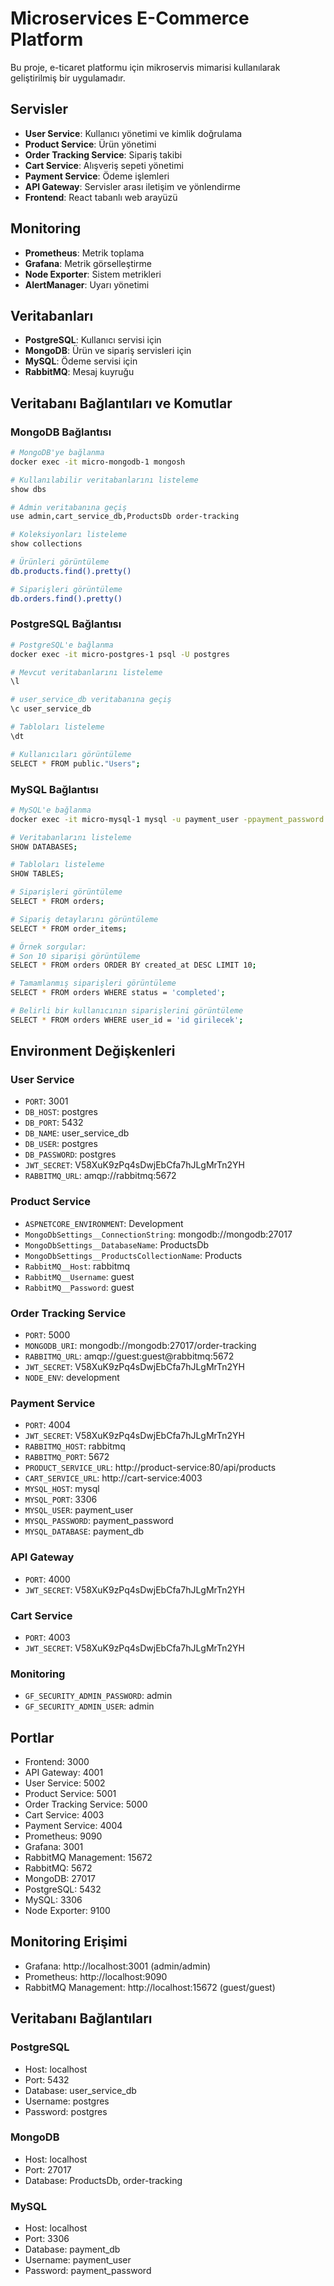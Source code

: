 # Microservices E-Commerce Platform

Bu proje, e-ticaret platformu için mikroservis mimarisi kullanılarak geliştirilmiş bir uygulamadır.

## Servisler

- **User Service**: Kullanıcı yönetimi ve kimlik doğrulama
- **Product Service**: Ürün yönetimi
- **Order Tracking Service**: Sipariş takibi
- **Cart Service**: Alışveriş sepeti yönetimi
- **Payment Service**: Ödeme işlemleri
- **API Gateway**: Servisler arası iletişim ve yönlendirme
- **Frontend**: React tabanlı web arayüzü

## Monitoring

- **Prometheus**: Metrik toplama
- **Grafana**: Metrik görselleştirme
- **Node Exporter**: Sistem metrikleri
- **AlertManager**: Uyarı yönetimi

## Veritabanları

- **PostgreSQL**: Kullanıcı servisi için
- **MongoDB**: Ürün ve sipariş servisleri için
- **MySQL**: Ödeme servisi için
- **RabbitMQ**: Mesaj kuyruğu

## Veritabanı Bağlantıları ve Komutlar

### MongoDB Bağlantısı
```bash
# MongoDB'ye bağlanma
docker exec -it micro-mongodb-1 mongosh

# Kullanılabilir veritabanlarını listeleme
show dbs

# Admin veritabanına geçiş
use admin,cart_service_db,ProductsDb order-tracking

# Koleksiyonları listeleme
show collections

# Ürünleri görüntüleme
db.products.find().pretty()

# Siparişleri görüntüleme
db.orders.find().pretty()
```

### PostgreSQL Bağlantısı
```bash
# PostgreSQL'e bağlanma
docker exec -it micro-postgres-1 psql -U postgres

# Mevcut veritabanlarını listeleme
\l

# user_service_db veritabanına geçiş
\c user_service_db

# Tabloları listeleme
\dt

# Kullanıcıları görüntüleme
SELECT * FROM public."Users";
```

### MySQL Bağlantısı
```bash
# MySQL'e bağlanma
docker exec -it micro-mysql-1 mysql -u payment_user -ppayment_password payment_db

# Veritabanlarını listeleme
SHOW DATABASES;

# Tabloları listeleme
SHOW TABLES;

# Siparişleri görüntüleme
SELECT * FROM orders;

# Sipariş detaylarını görüntüleme
SELECT * FROM order_items;

# Örnek sorgular:
# Son 10 siparişi görüntüleme
SELECT * FROM orders ORDER BY created_at DESC LIMIT 10;

# Tamamlanmış siparişleri görüntüleme
SELECT * FROM orders WHERE status = 'completed';

# Belirli bir kullanıcının siparişlerini görüntüleme
SELECT * FROM orders WHERE user_id = 'id girilecek';
```

## Environment Değişkenleri

### User Service
- `PORT`: 3001
- `DB_HOST`: postgres
- `DB_PORT`: 5432
- `DB_NAME`: user_service_db
- `DB_USER`: postgres
- `DB_PASSWORD`: postgres
- `JWT_SECRET`: V58XuK9zPq4sDwjEbCfa7hJLgMrTn2YH
- `RABBITMQ_URL`: amqp://rabbitmq:5672

### Product Service
- `ASPNETCORE_ENVIRONMENT`: Development
- `MongoDbSettings__ConnectionString`: mongodb://mongodb:27017
- `MongoDbSettings__DatabaseName`: ProductsDb
- `MongoDbSettings__ProductsCollectionName`: Products
- `RabbitMQ__Host`: rabbitmq
- `RabbitMQ__Username`: guest
- `RabbitMQ__Password`: guest

### Order Tracking Service
- `PORT`: 5000
- `MONGODB_URI`: mongodb://mongodb:27017/order-tracking
- `RABBITMQ_URL`: amqp://guest:guest@rabbitmq:5672
- `JWT_SECRET`: V58XuK9zPq4sDwjEbCfa7hJLgMrTn2YH
- `NODE_ENV`: development

### Payment Service
- `PORT`: 4004
- `JWT_SECRET`: V58XuK9zPq4sDwjEbCfa7hJLgMrTn2YH
- `RABBITMQ_HOST`: rabbitmq
- `RABBITMQ_PORT`: 5672
- `PRODUCT_SERVICE_URL`: http://product-service:80/api/products
- `CART_SERVICE_URL`: http://cart-service:4003
- `MYSQL_HOST`: mysql
- `MYSQL_PORT`: 3306
- `MYSQL_USER`: payment_user
- `MYSQL_PASSWORD`: payment_password
- `MYSQL_DATABASE`: payment_db

### API Gateway
- `PORT`: 4000
- `JWT_SECRET`: V58XuK9zPq4sDwjEbCfa7hJLgMrTn2YH

### Cart Service
- `PORT`: 4003
- `JWT_SECRET`: V58XuK9zPq4sDwjEbCfa7hJLgMrTn2YH

### Monitoring
- `GF_SECURITY_ADMIN_PASSWORD`: admin
- `GF_SECURITY_ADMIN_USER`: admin

## Portlar

- Frontend: 3000
- API Gateway: 4001
- User Service: 5002
- Product Service: 5001
- Order Tracking Service: 5000
- Cart Service: 4003
- Payment Service: 4004
- Prometheus: 9090
- Grafana: 3001
- RabbitMQ Management: 15672
- RabbitMQ: 5672
- MongoDB: 27017
- PostgreSQL: 5432
- MySQL: 3306
- Node Exporter: 9100

## Monitoring Erişimi

- Grafana: http://localhost:3001 (admin/admin)
- Prometheus: http://localhost:9090
- RabbitMQ Management: http://localhost:15672 (guest/guest)

## Veritabanı Bağlantıları

### PostgreSQL
- Host: localhost
- Port: 5432
- Database: user_service_db
- Username: postgres
- Password: postgres

### MongoDB
- Host: localhost
- Port: 27017
- Database: ProductsDb, order-tracking

### MySQL
- Host: localhost
- Port: 3306
- Database: payment_db
- Username: payment_user
- Password: payment_password



